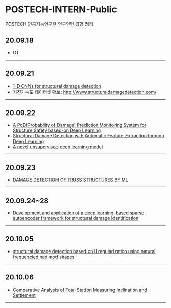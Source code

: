 # POSTECH-INTERN-Public
POSTECH 인공지능연구원 연구인턴 경험 정리

## 20.09.18
- OT
---
## 20.09.21
- [1-D CNNs for structural damage detection](./지진논문리뷰/지진가속도/1-D_CNNs_for_structural_damage_detection/2020.09.21.md)
- 지진가속도 데이터셋 확보: <http://www.structuraldamagedetection.com/>
---
## 20.09.22
- [A PoD(Probability of Damage) Prediction Monitoring System for Structure Safety based-on Deep Learning](./지진논문리뷰/지진가속도/A_PoD(Probability_of_Damage)_Prediction_Monitoring_System_for_Structure_Safety_based-on_Deep_Learning/2020.09.22.md)
- [Structural Damage Detection with Automatic Feature-Extraction through Deep Learning](./지진논문리뷰/지진가속도/Structural_Damage_Detection_with_Automatic_Feature-Extraction_through_Deep_Learning/2020.09.22.md)
- [A novel unsupervised deep learning model](./지진논문리뷰/지진가속도/A_novel_unsupervised_deep_learning_model/2020.09.22.md)
---
## 20.09.23
- [DAMAGE DETECTION OF TRUSS STRUCTURES BY ML](./지진논문리뷰/지진가속도/DAMAGE_DETECTION_OF_TRUSS_STRUCTURES_BY_ML/2020.09.23.md)
---
## 20.09.24~28
- [Development and application of a deep learning-based sparse autoencoder framework for structural damage identification](./지진논문리뷰/지진가속도/deep_learning-based_sparse_autoencoder_framework/2020.09.28.md)
---
## 20.10.05
- [structural damage detection based on l1 regularization using natural frequencied nad mod shapes](./지진논문리뷰/지진가속도/structural_damage_detection_based_on_l1_regularization/2020.10.05.md)
---
## 20.10.06
- [Comparative Analysis of Total Station Measuring Inclination and Settlement](./지진논문리뷰/건물기울기/Comparative_Analysis_of_Total_Station_Measuring_Inclination_and_Settlement/2020.10.06.md)
---